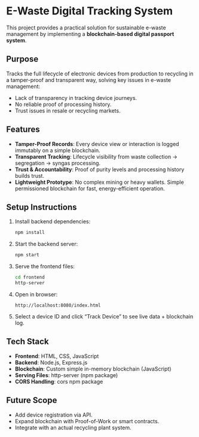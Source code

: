 # E-Waste Digital Tracking System

This project provides a practical solution for sustainable e-waste management by implementing a **blockchain-based digital passport system**.

##  Purpose

Tracks the full lifecycle of electronic devices from production to recycling in a tamper-proof and transparent way, solving key issues in e-waste management:
- Lack of transparency in tracking device journeys.
- No reliable proof of processing history.
- Trust issues in resale or recycling markets.

##  Features

- **Tamper-Proof Records**: Every device view or interaction is logged immutably on a simple blockchain.
- **Transparent Tracking**: Lifecycle visibility from waste collection → segregation → syngas processing.
- **Trust & Accountability**: Proof of purity levels and processing history builds trust.
- **Lightweight Prototype**: No complex mining or heavy wallets. Simple permissioned blockchain for fast, energy-efficient operation.

##  Setup Instructions

1. Install backend dependencies:
    ```bash
    npm install
    ```

2. Start the backend server:
    ```bash
    npm start
    ```

3. Serve the frontend files:
    ```bash
    cd frontend
    http-server
    ```

4. Open in browser:  
    ```
    http://localhost:8080/index.html
    ```

5. Select a device ID and click “Track Device” to see live data + blockchain log.

##  Tech Stack

- **Frontend**: HTML, CSS, JavaScript
- **Backend**: Node.js, Express.js
- **Blockchain**: Custom simple in-memory blockchain (JavaScript)
- **Serving Files**: http-server (npm package)
- **CORS Handling**: cors npm package

##  Future Scope

- Add device registration via API.
- Expand blockchain with Proof-of-Work or smart contracts.
- Integrate with an actual recycling plant system.


